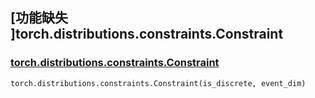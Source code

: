 ## [功能缺失 ]torch.distributions.constraints.Constraint

### [torch.distributions.constraints.Constraint](https://pytorch.org/docs/stable/distributions.html#module-torch.distributions.constraints)

```python
torch.distributions.constraints.Constraint(is_discrete, event_dim)
```